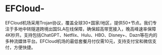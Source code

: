# EFCloud-
EFCloud机场采用Trojan协议，覆盖全球30+国家/地区，提供50+节点。我们专注于多地中转隧道跨境出国SLA在线保障，确保超高带宽接入，晚高峰速率保障4K秒开。支持包括ChatGPT、Netflix、Hulu、HBO、Disney+、Dazn等在内的多种流媒体平台。EFCloud机场的最低套餐月付仅需10元，支持支付宝和微信支付，方便快捷。
